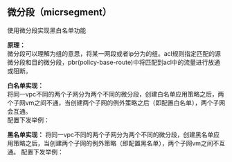 ## 微分段（micrsegment）
使用微分段实现黑白名单功能

**原理：**  
微分段可以理解为组的意思，将某一网段或者ip分为的组。acl规则指定匹配的源微分段和目的微分段，pbr(policy-base-route)中将匹配到acl中的流量进行放通或阻断。  

**白名单实现：**  
将同一vpc不同的两个子网分为两个不同的微分段，创建白名单应用策略之后，两个子网vm之间不通，当创建两个子网的例外策略之后（即配置白名单），两个子网会互通。  
配置下发举例：

**黑名单实现：**
将同一vpc不同的两个子网分为两个不同的微分段，创建黑名单应用策略之后，当创建两个子网的例外策略（即配置黑名单），两个子网vm之间不互通。
配置下发举例：
